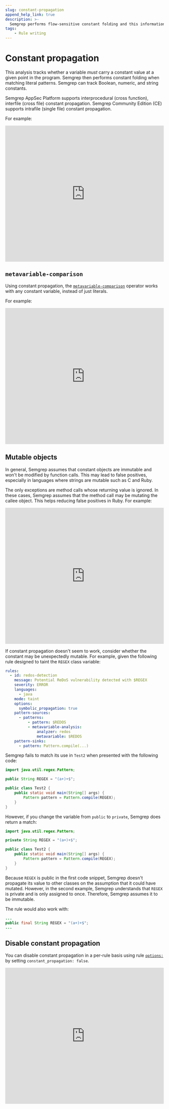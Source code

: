 ```yaml
---
slug: constant-propagation
append_help_link: true
description: >-
  Semgrep performs flow-sensitive constant folding and this information is used by the matching engine.
tags:
    - Rule writing
---
```


# Constant propagation

This analysis tracks whether a variable _must_ carry a constant value at a given point in the program. Semgrep then performs constant folding when matching literal patterns. Semgrep can track Boolean, numeric, and string constants.

Semgrep AppSec Platform supports interprocedural (cross function), interfile (cross file) constant propagation. Semgrep Community Edition (CE) supports intrafile (single file) constant propagation.

For example:

<iframe src="https://semgrep.dev/embed/editor?snippet=Gw7z" border="0" frameBorder="0" width="100%" height="432" loading="lazy"></iframe>

## `metavariable-comparison`

Using constant propagation, the [`metavariable-comparison`](/writing-rules/rule-syntax/#metavariable-comparison) operator works with any constant variable, instead of just literals.

For example:

<iframe src="https://semgrep.dev/embed/editor?snippet=Dyzd" border="0" frameBorder="0" width="100%" height="432" loading="lazy"></iframe>

## Mutable objects

In general, Semgrep assumes that constant objects are immutable and won't be modified by function calls. This may lead to false positives, especially in languages where strings are mutable such as C and Ruby.

The only exceptions are method calls whose returning value is ignored. In these cases, Semgrep assumes that the method call may be mutating the callee object. This helps reducing false positives in Ruby. For example:

<iframe src="https://semgrep.dev/embed/editor?snippet=08yB" border="0" frameBorder="0" width="100%" height="432" loading="lazy"></iframe>

If constant propagation doesn't seem to work, consider whether the constant may be unexpectedly mutable. For example, given the following rule designed to taint the `REGEX` class variable:

```yaml
rules:
  - id: redos-detection
    message: Potential ReDoS vulnerability detected with $REGEX
    severity: ERROR
    languages:
      - java
    mode: taint
    options:
      symbolic_propagation: true
    pattern-sources:
      - patterns:
          - pattern: $REDOS
          - metavariable-analysis:
              analyzer: redos
              metavariable: $REDOS
    pattern-sinks:
      - pattern: Pattern.compile(...)
```

Semgrep fails to match its use in `Test2` when presented with the following code:

```java
import java.util.regex.Pattern;

public String REGEX = "(a+)+$";

public class Test2 {
    public static void main(String[] args) {
        Pattern pattern = Pattern.compile(REGEX);
    }
}
```

However, if you change the variable from `public` to `private`, Semgrep does return a match:

```java
import java.util.regex.Pattern;

private String REGEX = "(a+)+$";

public class Test2 {
    public static void main(String[] args) {
        Pattern pattern = Pattern.compile(REGEX);
    }
}
```

Because `REGEX` is public in the first code snippet, Semgrep doesn't propagate its value to other classes on the assumption that it could have mutated. However, in the second example, Semgrep understands that `REGEX` is private and is only assigned to once. Therefore, Semgrep assumes it to be immutable.

The rule would also work with:

```java
...
public final String REGEX = "(a+)+$";
...
```

## Disable constant propagation

You can disable constant propagation in a per-rule basis using rule [`options:`](/writing-rules/rule-syntax/#options) by setting `constant_propagation: false`.

<iframe src="https://semgrep.dev/embed/editor?snippet=jwvn" border="0" frameBorder="0" width="100%" height="432" loading="lazy"></iframe>

